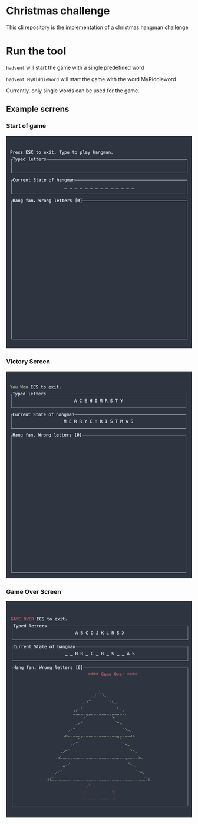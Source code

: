 # Christmas challenge

This cli repository is the implementation of a christmas hangman challenge


# Run the tool

`hadvent` will start the game with a single predefined word

`hadvent MyRiddleWord` will start the game with the word MyRiddleword

Currently, only single words can be used for the game.

## Example scrrens

### Start of game

![Start](./start.png)

### Victory Screen

![Victory](./victory.png)

### Game Over Screen

![Game Over](./game_over.png)
